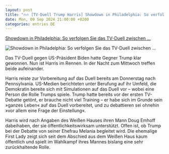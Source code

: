 ```yaml
---
layout: post
title: "🔥🔥 [TV-Duell Trump Harris] Showdown in Philadelphia: So verfolgen Sie das TV-Duell zwischen ..."
date: Mon, 09 Sep 2024 21:00:00 +0200
categories: entries DE
---
```

[Showdown in Philadelphia: So verfolgen Sie das TV-Duell zwischen ...](https://www.spiegel.de/ausland/donald-trump-vs-kamala-harris-was-sie-zum-tv-duell-wissen-muessen-a-3155e504-674a-4bb5-a362-9fa97a9d8bd8)

![Showdown in Philadelphia: So verfolgen Sie das TV-Duell zwischen ...](https://cdn.prod.www.spiegel.de/images/a3fe36f0-ba53-46a3-a078-399d54c15c19_w1200_r1.778_fpx48_fpy39.jpg)

Das TV-Duell gegen US-Präsident Biden hatte Gegner Trump klar gewonnen. Nun ist Harris im Rennen. In der Nacht zum Mittwoch treffen beide aufeinander.

Harris reiste zur Vorbereitung auf das Duell bereits am Donnerstag nach Pennsylvania. US-Medien berichteten unter Berufung auf ihr Umfeld, die Demokratin bereite sich mit Simulationen auf das Duell vor – wobei eine Person die Rolle Trumps spiele. Trump hatte bereits vor der ersten TV-Debatte getönt, er brauche nicht viel Training – er habe sich im Grunde sein »ganzes Leben« auf das Duell vorbereitet, und zu debattieren sei ohnehin »vor allem eine Frage der Einstellung«.

Harris wird nach Angaben des Weißen Hauses ihren Mann Doug Emhoff dabeihaben, der sie öffentlichkeitswirksam unterstützt. Offen ist, ob Trump bei der Debatte von seiner Ehefrau Melania begleitet wird. Die ehemalige First Lady zeigt sich seit dem Abschied aus dem Weißen Haus kaum öffentlich und spielt im Wahlkampf ihres Mannes bislang eine sehr zurückhaltende Rolle.

